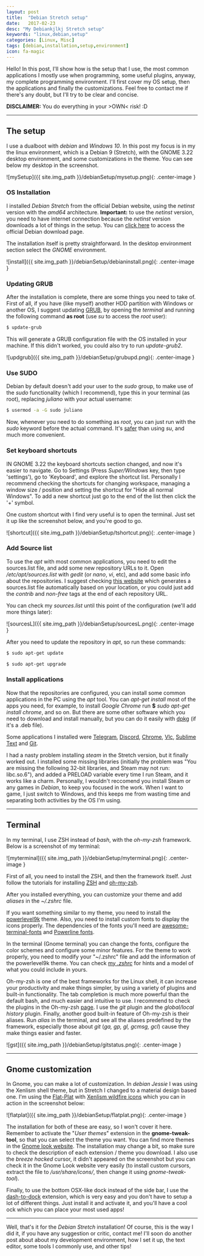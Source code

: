 ```yaml
---
layout: post
title:  "Debian Stretch setup"
date:   2017-02-23
desc: "My Debiankjlkj Stretch setup"
keywords: "linux,debian,setup"
categories: [Linux, Misc]
tags: [debian,installation,setup,environment]
icon: fa-magic
---
```


Hello! In this post, I'll show how is the setup that I use, the most common applications I mostly use when programming, some useful plugins, anyway, my complete programming environment. I'll first cover my OS setup, then the applications and finally the customizations. Feel free to contact me if there's any doubt, but I'll try to be clear and concise.

**DISCLAIMER:** You do everything in your >OWN< risk! :D

---


## The setup
I use a dualboot with *debian* and *Windows 10*. In this post my focus is in my the linux environment, which is a Debian 9 (Stretch), with the GNOME 3.22 desktop environment, and some customizations in the theme. You can see below my desktop in the screenshot.

![mySetup]({{ site.img_path }}/debianSetup/mysetup.png){: .center-image }

### **OS Installation**

I installed *Debian Stretch* from the official Debian website, using the *netinst* version with the *amd64* architecture. **Important:** to use the *netinst* version, you need to have internet connection because the *netinst* version downloads a lot of things in the setup. You can [click here](https://www.debian.org/devel/debian-installer/index.en.html) to access the official Debian download page.

The installation itself is pretty straightforward. In the desktop environment section select the *GNOME* environment.

![install]({{ site.img_path }}/debianSetup/debianinstall.png){: .center-image }


### **Updating GRUB**

After the installation is complete, there are some things you need to take of. First of all, if you have (like myself) another HDD partition with Windows or another OS, I suggest updating [GRUB](http://www.golinuxhub.com/2014/03/what-is-grub-boot-loader.html), by opening the *terminal* and running the following command **as root** (use *su* to access the *root* user):
~~~bash
$ update-grub
~~~
This will generate a GRUB configuration file with the OS installed in your machine. If this didn't worked, you could also try to run *update-grub2*.

![updgrub]({{ site.img_path }}/debianSetup/grubupd.png){: .center-image }

### **Use SUDO**

Debian by default doesn't add your user to the *sudo* group, to make use of the *sudo* functionality (which I recommend), type this in your terminal (as root), replacing *juliano* with your actual username:
~~~bash
$ usermod -a -G sudo juliano
~~~
Now, whenever you need to do something as *root*, you can just run with the *sudo* keyword before the actual command. It's [safer](http://askubuntu.com/questions/135428/what-are-the-benefits-of-sudo-over-su/135429) than using *su*, and much more convenient.

### **Set keyboard shortcuts**

IN GNOME 3.22 the keyboard shortcuts section changed, and now it's easier to navigate. Go to Settings (Press *Super/Windows* key, then type 'settings'), go to 'Keyboard', and explore the shortcut list. Personally I recommend checking the shortcuts for changing workspace, managing a window size / position and setting the shortcut for "Hide all normal Windows". To add a new shortcut just go to the end of the list then click the '+' symbol.

One custom shortcut with I find very useful is to open the terminal. Just set it up like the screenshot below, and you're good to go.

![shortcut]({{ site.img_path }}/debianSetup/tshortcut.png){: .center-image }

### **Add Source list**

To use the *apt* with most common applications, you need to edit the sources.list file, and add some new repository URLs to it. Open */etc/apt/sources.list* with *gedit* (or *nano*, *vi*, etc), and add some basic info about the repositories. I suggest checking [this website](https://debgen.simplylinux.ch/) which generates a sources.list file automatically based on your location, or you could just add the *contrib* and *non-free* tags at the end of each repository URL.

You can check my *sources.list* until this point of the configuration (we'll add more things later):

![sourcesL]({{ site.img_path }}/debianSetup/sourcesL.png){: .center-image }

After you need to update the repository in *apt*, so run these commands:
~~~bash
$ sudo apt-get update

$ sudo apt-get upgrade
~~~

### **Install applications**

Now that the repositories are configured, you can install some common applications in the PC using the *apt* tool. You can *apt-get install* most of the apps you need, for example, to install *Google Chrome* run **$** *sudo apt-get install chrome*, and so on. But there are some other software which you need to download and install manually, but you can do it easily with [dpkg](http://askubuntu.com/questions/40779/how-do-i-install-a-deb-file-via-the-command-line) (if it's a .deb file).

Some applications I installed were [Telegram](https://telegram.org/), [Discord](https://discordapp.com/), [Chrome](https://www.google.com/chrome/browser/desktop/index.html), [Vlc](http://www.videolan.org/vlc/index.html), [Sublime Text](https://www.sublimetext.com/3) and [Git](https://git-scm.com/).

I had a nasty problem installing *steam* in the Stretch version, but it finally worked out. I installed some missing libraries (initially the problem was "You are missing the following 32-bit libraries, and Steam may not run: libc.so.6"), and added a PRELOAD variable every time I run Steam, and it works like a charm. Personally, I wouldn't reccomend you install Steam or any games in *Debian*, to keep you focused in the work. When I want to game, I just switch to Windows, and this keeps me from wasting time and separating both activities by the OS I'm using.

---

## Terminal

In my terminal, I use ZSH instead of *bash*, with the *oh-my-zsh* framework. Below is a screenshot of my terminal:

![myterminal]({{ site.img_path }}/debianSetup/myterminal.png){: .center-image }

First of all, you need to install the ZSH, and then the framework itself. Just follow the tutorials for installing [ZSH](https://github.com/robbyrussell/oh-my-zsh/wiki/Installing-ZSH) and [oh-my-zsh](https://github.com/robbyrussell/oh-my-zsh).

After you installed everything, you can customize your theme and add *aliases* in the *~/.zshrc* file.

If you want something similar to my theme, you need to install the [powerlevel9k](https://github.com/bhilburn/powerlevel9k) theme. Also, you need to install custom fonts to display the icons properly. The dependencies of the fonts you'll need are [awesome-terminal-fonts](https://github.com/gabrielelana/awesome-terminal-fonts) and [Powerline fonts](https://github.com/powerline/fonts).

In the terminal (Gnome terminal) you can change the fonts, configure the color schemes and configure some minor features. For the theme to work properly, you need to modify your "~/.zshrc" file and add the information of the powerlevel9k theme. You can check [my *.zshrc*](https://github.com/robotenique/RandomAccessMemory/blob/master/infofiles/.zshrc) for hints and a model of what you could include in yours.


Oh-my-zsh is one of the best frameworks for the Linux shell, it can increase your productivity and make things simpler, by using a variety of plugins and built-in functionality. The tab completion is much more powerful than the default bash, and much easier and intuitive to use. I recommend to check the plugins in the Oh-my-zsh [page](https://github.com/robbyrussell/oh-my-zsh/wiki/Plugins). I use the *git* plugin and the *global/local history* plugin. Finally, another good built-in feature of Oh-my-zsh is their aliases. Run *alias* in the terminal, and see all the aliases predefined by the framework, especially those about *git* (*ga, gp, gl, gcmsg, gcl*) cause they make things easier and faster.

![gst]({{ site.img_path }}/debianSetup/gitstatus.png){: .center-image }

---

## Gnome customization

In Gnome, you can make a lot of customization. In *debian Jessie* I was using the Xenlism shell theme, but in Stretch I changed to a material design based one. I'm using the [Flat-Plat](https://github.com/nana-4/Flat-Plat) with [Xenlism wildfire icons](http://xenlism.github.io/wildfire/) which you can in action in the screenshot below:

![flatplat]({{ site.img_path }}/debianSetup/flatplat.png){: .center-image }

The installation for both of these are easy, so I won't cover it here. Remember to activate the "*User themes*" extension in the **gnome-tweak-tool**, so that you can select the theme you want. You can find more themes in the [Gnome look website](https://www.gnome-look.org/). The installation may change a bit, so make sure to check the description of each extension / theme you download. I also use the *breeze hacked* cursor, it didn't appeared on the screenshot but you can check it in the Gnome Look website very easily (to install custom cursors, extract the file to */usr/share/icons/*, then change it using *gnome-tweak-tool*).

Finally, to use the bottom OSX-like dock instead of the side bar, I use the [dash-to-dock](https://extensions.gnome.org/extension/307/dash-to-dock/) extension, which is very easy and you don't have to setup a lot of different things. Just install it and activate it, and you'll have a cool ock which you can place your most used apps!


---

Well, that's it for the *Debian Stretch* installation! Of course, this is the way I did it, if you have any suggestion or critic, contact me! I'll soon do another post about about my development environment, how I set it up, the text editor, some tools I commonly use, and other tips!
